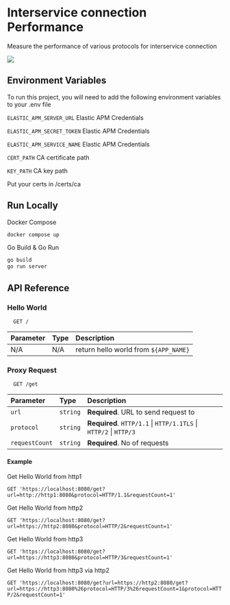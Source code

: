 
# Interservice connection Performance

Measure the performance of various protocols for interservice connection

<img src="https://00f74ba44b76e8b3ec88c72cb647025302f35f2ddf-apidata.googleusercontent.com/download/storage/v1/b/poc-interservice-connection/o/poc.drawio.png?jk=AFshE3Waqpg8t45L9T5BYX_Ds4BvzCNfi_Q6fLhHwvmRMgwAEbgT-sV1ZC-6uhFpIojKTzB6jqW4L5ZCjR59-UVmmvbufsnCCUbqEZ0mDuxOuEuPmaPPwpjMAbbo-WCpyOWrBtRYEFpmpoa5_FQ2bcKQ56ZKhYX5XsJ5Hg1-b-_uMoEv1acwpSlZ7CwCvgVgZTVO0HVBaRolDYEW9f7ErY0JjWc-VlIVhx1CqBC0gPQLcrgKFoA4YZb-ixcUdee5PI9EN4PFu8gPcBISek-lzWhrXNJLp8IBAg1Q-x2VU97X9cbi7S104yhIVraQ9S6CROajdZSTZ__P0cF9r_11BX2kNZNg6eyWSDUrhO1SBzpZuy8_k1W6_eVGEdk8QHIgAEW-x1E_SVzqL1qbxx4hhvGvPpAXxtkyW8teLl7VtIPt7GPIwW635or_rkq3stzMDeP43pGgYqmrh4dGwhr0IZzJ_edMQjxTb0ZSqTLuPbe4OYMQv68Nt_Da_Dhr8X-oMzMIOVbEQsv1PJAPbI72dT4qu0S_3CEjhQ8gWA9D83Of4GoS081eyQnbUO5VvDWOHuEk_6WfwnBYvRY1wnH8dFyN9GeFfzC-Udn7Q-S5YTRiQQdrthWQnQt9zPplpDz0D7aHANNV6nNyfo_NhqJ4uxqNfygy6fodpTlddWpLjqPf0lNaTYbVTYYsXG3xa3jXwCe6qHs8Aq_fGBTnQxdARWSG3i34g1Et-LT-2kQqVr9ZwqasfQL59XjMfHGGrdvnCZwXuhGDsNbwpGZAnGa5SYZ-aLWAT_XMMnUT2HxftQarTVsJ0hzyImNZ7-u_W6Trgr665Qc6YZ9qXV7o2zGo4bRCRfpbcR_PJWXhWtV4M2mfAw5kp6BJIX9XIuvPJamSCA_uizkuiBZPak6jrDgXCc_FQZW-KpBrfQg6illTFSYMk0M8jO4h-ZmVCQcVhYnjfrbE04vzgSl-OyfuS7woTptMbalBdq47nSyTnoXannuLL7Sz6VeYeTzoUz5AIw&isca=1"/>


## Environment Variables

To run this project, you will need to add the following environment variables to your .env file

`ELASTIC_APM_SERVER_URL` Elastic APM Credentials

`ELASTIC_APM_SECRET_TOKEN` Elastic APM Credentials

`ELASTIC_APM_SERVICE_NAME` Elastic APM Credentials

`CERT_PATH` CA certificate path

`KEY_PATH` CA key path

Put your certs in /certs/ca
## Run Locally

Docker Compose

```bash
docker compose up
```

Go Build & Go Run

```bash
go build
go run server
```
## API Reference

### Hello World

```http
  GET /
```

| Parameter | Type     | Description                |
| :-------- | :------- | :------------------------- |
|  N/A| N/A | return hello world from `${APP_NAME}` |

### Proxy Request

```http
  GET /get
```

| Parameter | Type     | Description                       |
| :-------- | :------- | :-------------------------------- |
| `url`      | `string` | **Required**. URL to send request to |
| `protocol` | `string` | **Required**. `HTTP/1.1` \| `HTTP/1.1TLS` \| `HTTP/2` \| `HTTP/3`|
| `requestCount` | `string` | **Required**. No of requests|
#### Example

Get Hello World from http1

`GET 'https://localhost:8080/get?url=http://http1:8080&protocol=HTTP/1.1&requestCount=1'`

Get Hello World from http2

`GET 'https://localhost:8080/get?url=https://http2:8080&protocol=HTTP/2&requestCount=1'`

Get Hello World from http3

`GET 'https://localhost:8080/get?url=https://http3:8080&protocol=HTTP/3&requestCount=1'`

Get Hello World from http3 via http2

`GET 'https://localhost:8080/get?url=https://http2:8080/get?url=https://http3:8080%26protocol=HTTP/3%26requestCount=1&protocol=HTTP/2&requestCount=1'`
